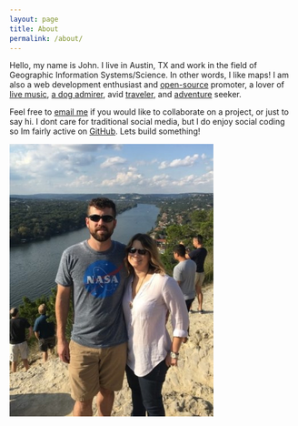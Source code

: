 ```yaml
---
layout: page
title: About
permalink: /about/
---
```


Hello, my name is John. I live in Austin, TX and work in the field of Geographic Information Systems/Science. In other words, I like maps! I am also a web development enthusiast and [open-source](http://www.osgeo.org/) promoter, a lover of [live music](https://www.austinchronicle.com/calendar/music/), [a dog admirer](assets/img/dog.jpg), avid [traveler](assets/img/travel.jpg), and [adventure](assets/img/adventure.jpg) seeker.

Feel free to [email me](mailto:geojwh@gmail.com) if you would like to collaborate on a project, or just to say hi. I dont care for traditional social media, but I do enjoy social coding so Im fairly active on [GitHub](https://github.com/jwhaney). Lets build something!

<img src="/assets/img/me.jpg">

